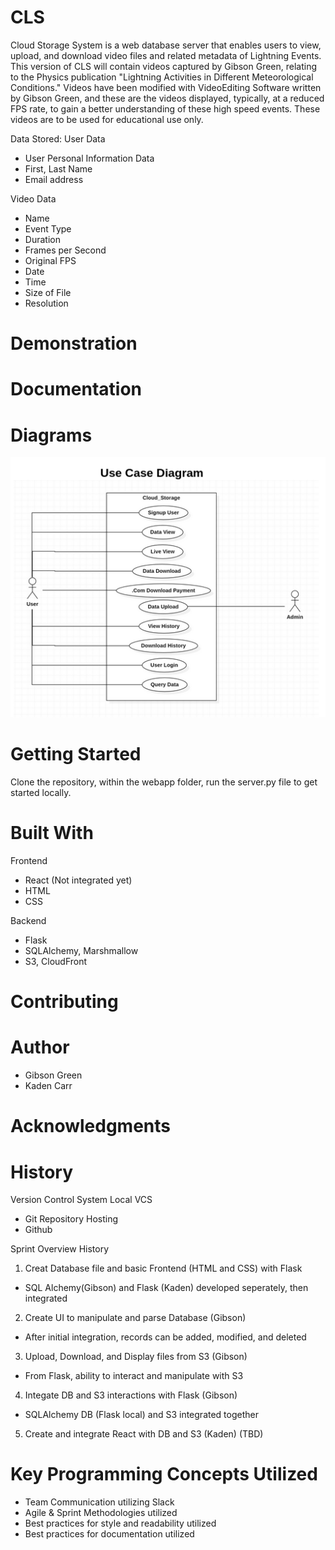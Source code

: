# CLS

Cloud Storage System is a web database server that enables users to view, upload, and download video files and related metadata of Lightning Events. 
This version of CLS will contain videos captured by Gibson Green, relating to the Physics publication "Lightning Activities in Different Meteorological
Conditions." Videos have been modified with VideoEditing Software written by Gibson Green, and these are the videos displayed, typically, at a reduced
FPS rate, to gain a better understanding of these high speed events. These videos are to be used for educational use only. 

Data Stored:
User Data
- User Personal Information Data
- First, Last Name
- Email address

Video Data
- Name
- Event Type
- Duration
- Frames per Second
- Original FPS
- Date
- Time
- Size of File
- Resolution


# Demonstration


# Documentation

	

# Diagrams 
![alt text](https://github.com/gibsongreen/CLS/blob/44cca0aee384e0bbe58cc70cda95d67b389d0bf4/webapp/static/UseCaseDiagram.png)

	
# Getting Started
Clone the repository, within the webapp folder, run the server.py file to get started locally.

# Built With
Frontend
- React (Not integrated yet)
- HTML
- CSS

Backend 
- Flask
- SQLAlchemy, Marshmallow
- S3, CloudFront

# Contributing

# Author
- Gibson Green
- Kaden Carr


# Acknowledgments

# History
Version Control System
Local VCS
- Git
Repository Hosting
- Github

Sprint Overview History
1. Creat Database file and basic Frontend (HTML and CSS) with Flask
- SQL Alchemy(Gibson) and Flask (Kaden) developed seperately, then integrated 
2. Create UI to manipulate and parse Database (Gibson)
- After initial integration, records can be added, modified, and deleted
3. Upload, Download, and Display files from S3 (Gibson)
- From Flask, ability to interact and manipulate with S3
4. Integate DB and S3 interactions with Flask (Gibson)
- SQLAlchemy DB (Flask local) and S3 integrated together
5. Create and integrate React with DB and S3 (Kaden) (TBD)

# Key Programming Concepts Utilized
- Team Communication utilizing Slack
- Agile & Sprint Methodologies utilized
- Best practices for style and readability utilized
- Best practices for documentation utilized
		
